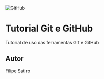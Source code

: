 ![GitHub](https://img.shields.io/github/license/filipesatiro/git-github?style=for-the-badge)
# Tutorial Git e GitHub
Tutorial de uso das ferramentas Git e GitHub
## Autor
Filipe Satiro
